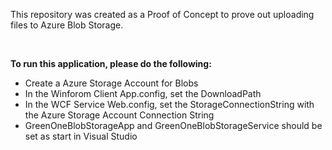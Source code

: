 <p>This repository was created as a Proof of Concept to prove out uploading files to Azure Blob Storage.</p>
<br />

<b>To run this application, please do the following:</b>
<br />
<ul>
	<li>Create a Azure Storage Account for Blobs</li>
	<li>In the Winforom Client App.config, set the DownloadPath</li>
	<li>In the WCF Service Web.config, set the StorageConnectionString with the Azure Storage Account Connection String</li>
	<li>GreenOneBlobStorageApp and GreenOneBlobStorageService should be set as start in Visual Studio</li>
</ul>
